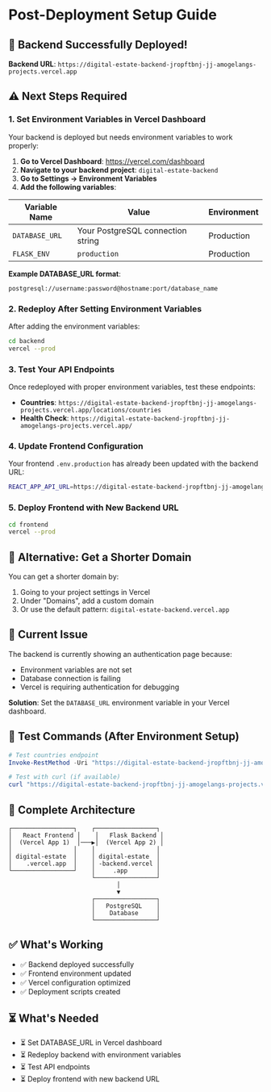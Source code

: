 # Post-Deployment Setup Guide

## 🎉 Backend Successfully Deployed!

**Backend URL**: `https://digital-estate-backend-jropftbnj-jj-amogelangs-projects.vercel.app`

## ⚠️ Next Steps Required

### 1. Set Environment Variables in Vercel Dashboard

Your backend is deployed but needs environment variables to work properly:

1. **Go to Vercel Dashboard**: https://vercel.com/dashboard
2. **Navigate to your backend project**: `digital-estate-backend`
3. **Go to Settings → Environment Variables**
4. **Add the following variables**:

| Variable Name | Value | Environment |
|---------------|-------|-------------|
| `DATABASE_URL` | Your PostgreSQL connection string | Production |
| `FLASK_ENV` | `production` | Production |

**Example DATABASE_URL format**:
```
postgresql://username:password@hostname:port/database_name
```

### 2. Redeploy After Setting Environment Variables

After adding the environment variables:

```bash
cd backend
vercel --prod
```

### 3. Test Your API Endpoints

Once redeployed with proper environment variables, test these endpoints:

- **Countries**: `https://digital-estate-backend-jropftbnj-jj-amogelangs-projects.vercel.app/locations/countries`
- **Health Check**: `https://digital-estate-backend-jropftbnj-jj-amogelangs-projects.vercel.app/`

### 4. Update Frontend Configuration

Your frontend `.env.production` has already been updated with the backend URL:
```bash
REACT_APP_API_URL=https://digital-estate-backend-jropftbnj-jj-amogelangs-projects.vercel.app
```

### 5. Deploy Frontend with New Backend URL

```bash
cd frontend
vercel --prod
```

## 🔧 Alternative: Get a Shorter Domain

You can get a shorter domain by:

1. Going to your project settings in Vercel
2. Under "Domains", add a custom domain
3. Or use the default pattern: `digital-estate-backend.vercel.app`

## 🐛 Current Issue

The backend is currently showing an authentication page because:
- Environment variables are not set
- Database connection is failing
- Vercel is requiring authentication for debugging

**Solution**: Set the `DATABASE_URL` environment variable in your Vercel dashboard.

## 📱 Test Commands (After Environment Setup)

```powershell
# Test countries endpoint
Invoke-RestMethod -Uri "https://digital-estate-backend-jropftbnj-jj-amogelangs-projects.vercel.app/locations/countries"

# Test with curl (if available)
curl "https://digital-estate-backend-jropftbnj-jj-amogelangs-projects.vercel.app/locations/countries"
```

## 🚀 Complete Architecture

```
┌─────────────────┐    ┌─────────────────┐
│   React Frontend │    │   Flask Backend │
│  (Vercel App 1)  │───▶│  (Vercel App 2) │
│                 │    │                 │
│ digital-estate  │    │ digital-estate  │
│    .vercel.app  │    │ -backend.vercel │
└─────────────────┘    │     .app        │
                       └─────────────────┘
                              │
                              ▼
                       ┌─────────────────┐
                       │   PostgreSQL    │
                       │    Database     │
                       └─────────────────┘
```

## ✅ What's Working
- ✅ Backend deployed successfully
- ✅ Frontend environment updated
- ✅ Vercel configuration optimized
- ✅ Deployment scripts created

## ⏳ What's Needed
- ⏳ Set DATABASE_URL in Vercel dashboard
- ⏳ Redeploy backend with environment variables
- ⏳ Test API endpoints
- ⏳ Deploy frontend with new backend URL
